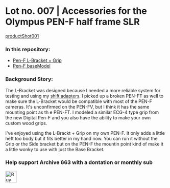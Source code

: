 # Lot no. 007 | Accessories for the Olympus PEN-F half frame SLR

[productShot001](https://github.com/Archive-663/olympusPENF/blob/main/ASSETS/PRODUCT/product_PENF%20(1).jpg)

### In this repository:
- [Pen-F L-Bracket + Grip](https://github.com/Archive-663/olympusPENF/tree/main/L-Bracket)
- [Pen-F baseModel](https://github.com/Archive-663/olympusPENF/tree/main/baseBody)

### Background Story:
The L-Bracket was designed because I needed a more reliable system for testing and using my [shift adapters](https://github.com/Archive-663/lensAdapters/tree/main/Olympus%20PEN-F). I picked up a broken PEN-FT as well to make sure the L-Bracket would be compatible with most of the PEN-F cameras. It's unconfirmed on the PEN-FV, but I think it has the same mounting point as th e PEN-FT. I modeled a similar ECG-4 type grip from the new Digital Pen-F and you also have the ability to make your own custom wood grips.

I've enjoyed using the L-Brackt + Grip on my own PEN-F. It only adds a little heft too body but it fits better in my hand now. You can run it without the Grip or the Side bracket but on the PEN-F the mountin point kind of make it a little wonky to use with just the Base Bracket. 

### Help support Archive 663 with a dontation or monthly sub

<a href='https://ko-fi.com/P5P3MHMSF' target='_blank'><img height='36' style='border:0px;height:36px;' src='https://storage.ko-fi.com/cdn/kofi2.png?v=3' border='0' alt='Buy Me a Coffee at ko-fi.com' /></a>
